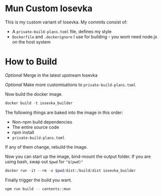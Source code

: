 # Mun Custom Iosevka

This is my custom variant of Iosevka. My commits consist of:

* A `private-build-plans.toml` file, defines my style
* `Dockerfile` and `.dockerignore` I use for building - you wont need node.js on the host system


# How to Build

*Optional* Merge in the latest upstream Iosevka

*Optional* Make more customisations to `private-build-plans.toml`

Now build the docker image.

```powershell
docker build -t iosevka_builder
```

The following things are baked into the image in this order:

* Non-npm build dependencies
* The entire source code
* npm install
* `private-build-plans.toml`

If any of them change, rebuild the image.

Now you can start up the image, bind-mount the output folder.
If you are using bash, swap out `$pwd` for `"$(pwd)"`

```powershell
docker run -it --rm -v $pwd/dist:/build/dist iosevka_builder
```

Finally trigger the build you want.

```bash
npm run build -- contents::mun
```
